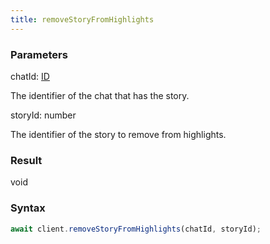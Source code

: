 ```yaml
---
title: removeStoryFromHighlights
---
```


### Parameters 

<div class="flex flex-col gap-3"><div><div class="font-mono"><span class="font-bold">chatId</span><span class="opacity-50">:</span> <a href="/types/id"  >ID</a></div><div class="pl-3"><div class="no-margin">

The identifier of the chat that has the story.

</div></div></div><div><div class="font-mono"><span class="font-bold">storyId</span><span class="opacity-50">:</span> <span>number</span></div><div class="pl-3"><div class="no-margin">

The identifier of the story to remove from highlights.

</div></div></div></div>

### Result 

<div class="font-mono"><span>void</span></div>

### Syntax

```ts
await client.removeStoryFromHighlights(chatId, storyId);
```




